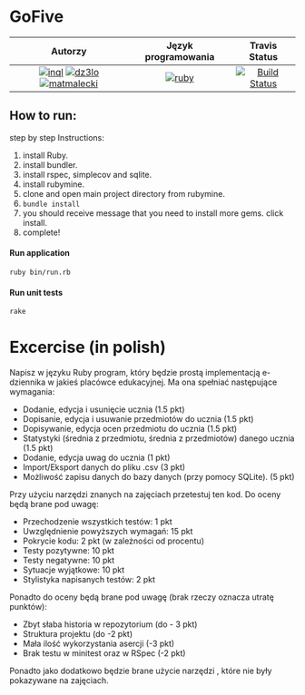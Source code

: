 # GoFive

| Autorzy  	| Język programowania  	| Travis Status  	|
|:-----:	|:-----:	|:-----:	|
| [![inql](https://avatars0.githubusercontent.com/u/23345084?s=40&v=4)](https://github.com/inql) [![dz3lo](https://avatars0.githubusercontent.com/u/25078869?s=40&v=4)](https://github.com/dz3lo) [![matmalecki](https://avatars2.githubusercontent.com/u/32633611?s=40&v=4)](https://github.com/Matmalecki)   	| [![ruby](https://upload.wikimedia.org/wikipedia/commons/thumb/7/73/Ruby_logo.svg/36px-Ruby_logo.svg.png)](https://www.ruby-lang.org/en/) 	| [![Build Status](https://travis-ci.com/TestowanieRubyUG20182019/projektsemestralny-gofive.svg?token=3kJQswsH2SS3Xnj1fhuG&branch=master)](https://travis-ci.com/TestowanieRubyUG20182019/projektsemestralny-gofive)  	|

## How to run:

step by step Instructions:

1. install Ruby.
2. install bundler.
3. install rspec, simplecov and sqlite.
4. install rubymine.
5. clone and open main project directory from rubymine.
6. `bundle install`
7. you should receive message that you need to install more gems. click install.
8. complete!

#### Run application
`ruby bin/run.rb`
#### Run unit tests
`rake`


# Excercise (in polish)

Napisz w języku Ruby program, który będzie prostą implementacją e-dziennika w jakieś placówce edukacyjnej.
Ma ona spełniać następujące wymagania:
   * Dodanie, edycja i usunięcie ucznia (1.5 pkt)
   * Dopisanie, edycja i usuwanie przedmiotów do ucznia (1.5 pkt)
   * Dopisywanie, edycja ocen przedmiotu do ucznia (1.5 pkt)
   * Statystyki (średnia z przedmiotu, średnia z przedmiotów) danego ucznia (1.5 pkt)
   * Dodanie, edycja uwag do ucznia (1 pkt)
   * Import/Eksport danych do pliku .csv (3 pkt)
   * Możliwość zapisu danych do bazy danych (przy pomocy SQLite). (5 pkt)
   
Przy użyciu narzędzi znanych na zajęciach przetestuj ten kod.
Do oceny będą brane pod uwagę:
   * Przechodzenie wszystkich testów: 1 pkt
   * Uwzględnienie powyższych wymagań: 15 pkt
   * Pokrycie kodu: 2 pkt (w zależności od procentu)
   * Testy pozytywne: 10 pkt
   * Testy negatywne: 10 pkt
   * Sytuacje wyjątkowe: 10 pkt
   * Stylistyka napisanych testów: 2 pkt
   
Ponadto do oceny będą brane pod uwagę (brak rzeczy oznacza utratę punktów): 
   * Zbyt słaba historia w repozytorium (do - 3 pkt)
   * Struktura projektu (do -2 pkt)
   * Mała ilość wykorzystania asercji (-3 pkt)
   * Brak testu w minitest oraz w RSpec (-2 pkt)
   
Ponadto jako dodatkowo będzie brane użycie narzędzi , które nie były pokazywane na zajęciach.
